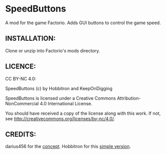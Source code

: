 # SpeedButtons

A mod for the game Factorio. Adds GUI buttons to control the game speed.

## INSTALLATION:

Clone or unzip into Factorio's mods directory.

## LICENCE:

CC BY-NC 4.0:

SpeedButtons (c) by Hobbitron and KeepOnDigging

SpeedButtons is licensed under a
Creative Commons Attribution-NonCommercial 4.0 International License.

You should have received a copy of the license along with this
work. If not, see <http://creativecommons.org/licenses/by-nc/4.0/>. 

## CREDITS:

darius456 for the [concept](http://www.factorioforums.com/forum/viewtopic.php?f=87&t=2396).
Hobbitron for this [simple version](https://www.reddit.com/r/factorio/comments/2wbveb/speed/copu8jc).

